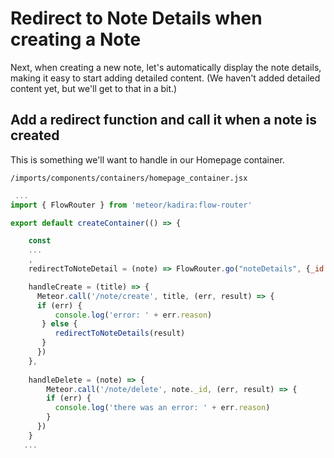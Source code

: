 # Redirect to Note Details when creating a Note

Next, when creating a new note, let's automatically display the note details, making it easy to start adding detailed content. (We haven't added detailed content yet, but we'll get to that in a bit.)

## Add a redirect function and call it when a note is created

This is something we'll want to handle in our Homepage container.

``` /imports/components/containers/homepage_container.jsx ```

```js
 ...
import { FlowRouter } from 'meteor/kadira:flow-router'

export default createContainer(() => {

	const
    ...
    ,
    redirectToNoteDetail = (note) => FlowRouter.go("noteDetails", {_id: note._id}),

    handleCreate = (title) => {
      Meteor.call('/note/create', title, (err, result) => {
      if (err) {
	      console.log('error: ' + err.reason)
	   } else {
	      redirectToNoteDetails(result)
	   }
      })
  	},
    
    handleDelete = (note) => {
  		Meteor.call('/note/delete', note._id, (err, result) => {
        if (err) {
          console.log('there was an error: ' + err.reason)
        }
      })
  	}
   ...

```


